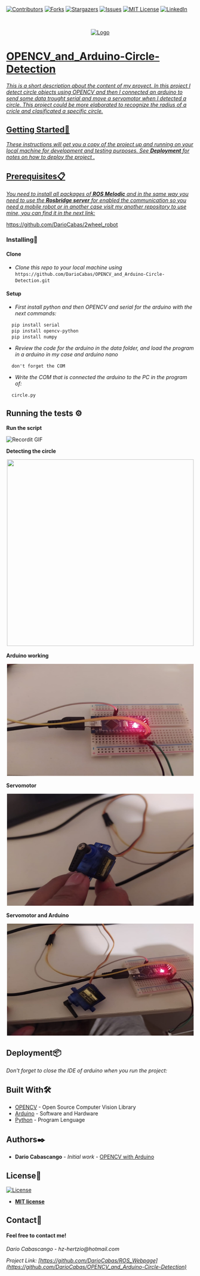 
[![Contributors][contributors-shield]][contributors-url]
[![Forks][forks-shield]][forks-url]
[![Stargazers][stars-shield]][stars-url]
[![Issues][issues-shield]][issues-url]
[![MIT License][license-shield]][license-url]
[![LinkedIn][linkedin-shield]][linkedin-url]

<!-- PROJECT LOGO -->

<br />
<p align="center">
  <a href="https://github.com/DarioCabas/OPENCV_and_Arduino-Circle-Detection">
    <img src="https://www.flaticon.es/svg/vstatic/svg/4568/4568780.svg?token=exp=1619830500~hmac=c2eca656132848bd4d10f4846dd2fe31" alt="Logo" width="150" height="80"
  </a>
</p>

# OPENCV_and_Arduino-Circle-Detection

_This is a short description about the content of my proyect. In this project I detect circle objects using OPENCV and then I connected an arduino to send some data trought serial and move a servomotor when I detected a circle. This project could be more elaborated to recognize the radius of a cricle and clasificated a specific circle._

## Getting Started🚀


_These instructions will get you a copy of the project up and running on your local machine for development and testing purposes. See_ **_Deployment_** _for notes on how to deploy the project ._


## Prerequisites:clipboard:

_You need to install all packages of_ **_ROS Melodic_** _and in the same way you need to use the_ **_Rosbridge server_** _for enabled the communication so you need a mobile robot or in another case visit my another repository to use mine, you can find it in the next link:_


https://github.com/DarioCabas/2wheel_robot


### Installing🔧

#### Clone

- _Clone this repo to your local machine using_ `https://github.com/DarioCabas/OPENCV_and_Arduino-Circle-Detection.git`

#### Setup

- _First install python and then OPENCV and serial for the arduino with the next commands:_

```
  pip install serial
  pip install opencv-python
  pip install numpy
```

- _Review the code for the arduino in the data folder, and load the program in a arduino in my case and arduino nano_
```
  don't forget the COM
```

- _Write the COM that is connected the arduino to the PC in the program of:_
```
  circle.py
```

## Running the tests ⚙️

**Run the script**

![Recordit GIF](http://g.recordit.co/s1VJcfmIv2.gif)

**Detecting the circle**

<p align="center">
  <img width="500" height="500" src="https://im3.ezgif.com/tmp/ezgif-3-15e6f6117fe7.gif">
</p>

**Arduino working**
<p align="center">
<img width="500" height="300" src="image/arduino.jpeg" alt="Logo">
</p>

**Servomotor**
<p align="center">
<img width="500" height="300" src="image/servo.jpeg" alt="Logo">
</p>

**Servomotor and Arduino**
<p align="center">
<img width="500" height="300" src="image/arduino_servo.jpeg" alt="Logo">
</p>

## Deployment📦

_Don't forget to close the IDE of arduino when you run the project:_

## Built With🛠️

* [OPENCV](https://opencv.org) - Open Source Computer Vision Library
* [Arduino](https://www.arduino.cc) - Software and Hardware
* [Python](https://www.python.org) - Program Lenguage 

## Authors✒️

* **Dario Cabascango** - *Initial work* - [OPENCV with Arduino](https://github.com/DarioCabas/OPENCV_and_Arduino-Circle-Detection)

## License📄

[![License](http://img.shields.io/:license-mit-blue.svg?style=flat-square)](http://badges.mit-license.org)

- **[MIT license](http://opensource.org/licenses/mit-license.php)**


## Contact:e-mail: 

#### Feel free to contact me!

_Dario Cabascango_  - _hz-hertzio@hotmail.com_ 

_Project Link:_ _[https://github.com/DarioCabas/ROS_Webpage](https://github.com/DarioCabas/OPENCV_and_Arduino-Circle-Detection)_


<!-- MARKDOWN LINKS & IMAGES -->
<!-- https://www.markdownguide.org/basic-syntax/#reference-style-links -->
[contributors-shield]: https://img.shields.io/github/contributors/DarioCabas/OPENCV_and_Arduino-Circle-Detection.svg?style=flat-square
[contributors-url]: https://github.com/DarioCabas/OPENCV_and_Arduino-Circle-Detection/graphs/contributors
[forks-shield]: https://img.shields.io/github/forks/DarioCabas/OPENCV_and_Arduino-Circle-Detection.svg?style=flat-square
[forks-url]: https://github.com/DarioCabas/OPENCV_and_Arduino-Circle-Detection/network/members
[stars-shield]: https://img.shields.io/github/stars/DarioCabas/OPENCV_and_Arduino-Circle-Detection.svg?style=flat-square
[stars-url]: https://github.com/DarioCabas/OPENCV_and_Arduino-Circle-Detection/stargazers
[issues-shield]: https://img.shields.io/github/issues/DarioCabas/OPENCV_and_Arduino-Circle-Detection.svg?style=flat-square
[issues-url]: https://github.com/DarioCabas/OPENCV_and_Arduino-Circle-Detection/issues
[license-shield]: https://img.shields.io/github/license/DarioCabas/OPENCV_and_Arduino-Circle-Detection.svg?style=flat-square
[license-url]: https://github.com/DarioCabas/OPENCV_and_Arduino-Circle-Detection/blob/master/LICENSE.txt
[linkedin-shield]: https://img.shields.io/badge/-LinkedIn-black.svg?style=flat-square&logo=linkedin&colorB=555
[linkedin-url]: https://linkedin.com/in/dario-cabascango-9724431a3
